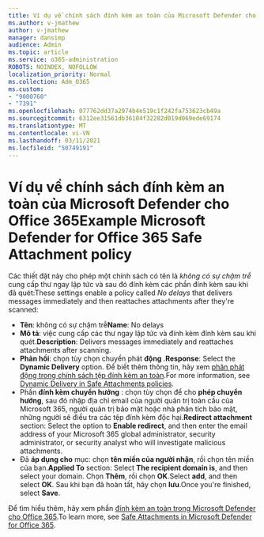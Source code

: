 ```yaml
---
title: Ví dụ về chính sách đính kèm an toàn của Microsoft Defender cho Office 365
ms.author: v-jmathew
author: v-jmathew
manager: dansimp
audience: Admin
ms.topic: article
ms.service: o365-administration
ROBOTS: NOINDEX, NOFOLLOW
localization_priority: Normal
ms.collection: Adm_O365
ms.custom:
- "9000760"
- "7391"
ms.openlocfilehash: 077762dd37a2974b4e519c1f242fa753623cb49a
ms.sourcegitcommit: 6312ee31561db36104f32282d019d069ede69174
ms.translationtype: MT
ms.contentlocale: vi-VN
ms.lasthandoff: 03/11/2021
ms.locfileid: "50749191"
---
```

# <a name="example-microsoft-defender-for-office-365-safe-attachment-policy"></a><span data-ttu-id="e26f9-102">Ví dụ về chính sách đính kèm an toàn của Microsoft Defender cho Office 365</span><span class="sxs-lookup"><span data-stu-id="e26f9-102">Example Microsoft Defender for Office 365 Safe Attachment policy</span></span>

<span data-ttu-id="e26f9-103">Các thiết đặt này cho phép một chính sách có tên là *không có sự chậm trễ* cung cấp thư ngay lập tức và sau đó đính kèm các phần đính kèm sau khi đã quét:</span><span class="sxs-lookup"><span data-stu-id="e26f9-103">These settings enable a policy called *No delays* that delivers messages immediately and then reattaches attachments after they're scanned:</span></span>

- <span data-ttu-id="e26f9-104">**Tên**: không có sự chậm trễ</span><span class="sxs-lookup"><span data-stu-id="e26f9-104">**Name**: No delays</span></span>
- <span data-ttu-id="e26f9-105">**Mô tả**: việc cung cấp các thư ngay lập tức và đính kèm đính kèm sau khi quét.</span><span class="sxs-lookup"><span data-stu-id="e26f9-105">**Description**: Delivers messages immediately and reattaches attachments after scanning.</span></span>
- <span data-ttu-id="e26f9-106">**Phản hồi**: chọn tùy chọn chuyển phát **động** .</span><span class="sxs-lookup"><span data-stu-id="e26f9-106">**Response**: Select the **Dynamic Delivery** option.</span></span> <span data-ttu-id="e26f9-107">Để biết thêm thông tin, hãy xem [phân phát động trong chính sách tệp đính kèm an toàn](https://go.microsoft.com/fwlink/?linkid=2092328).</span><span class="sxs-lookup"><span data-stu-id="e26f9-107">For more information, see [Dynamic Delivery in Safe Attachments policies](https://go.microsoft.com/fwlink/?linkid=2092328).</span></span>
- <span data-ttu-id="e26f9-108">Phần **đính kèm chuyển hướng** : chọn tùy chọn để cho **phép chuyển hướng**, sau đó nhập địa chỉ email của người quản trị toàn cầu của Microsoft 365, người quản trị bảo mật hoặc nhà phân tích bảo mật, những người sẽ điều tra các tệp đính kèm độc hại.</span><span class="sxs-lookup"><span data-stu-id="e26f9-108">**Redirect attachment** section: Select the option to **Enable redirect**, and then enter the email address of your Microsoft 365 global administrator, security administrator, or security analyst who will investigate malicious attachments.</span></span>
- <span data-ttu-id="e26f9-109">Đã **áp dụng cho** mục: chọn **tên miền của người nhận**, rồi chọn tên miền của bạn.</span><span class="sxs-lookup"><span data-stu-id="e26f9-109">**Applied To** section: Select **The recipient domain is**, and then select your domain.</span></span> <span data-ttu-id="e26f9-110">Chọn **Thêm**, rồi chọn **OK**.</span><span class="sxs-lookup"><span data-stu-id="e26f9-110">Select **add**, and then select **OK**.</span></span> <span data-ttu-id="e26f9-111">Sau khi bạn đã hoàn tất, hãy chọn **lưu**.</span><span class="sxs-lookup"><span data-stu-id="e26f9-111">Once you're finished, select **Save**.</span></span>

<span data-ttu-id="e26f9-112">Để tìm hiểu thêm, hãy xem phần [đính kèm an toàn trong Microsoft Defender cho Office 365](https://go.microsoft.com/fwlink/?linkid=2092213).</span><span class="sxs-lookup"><span data-stu-id="e26f9-112">To learn more, see [Safe Attachments in Microsoft Defender for Office 365](https://go.microsoft.com/fwlink/?linkid=2092213).</span></span>
